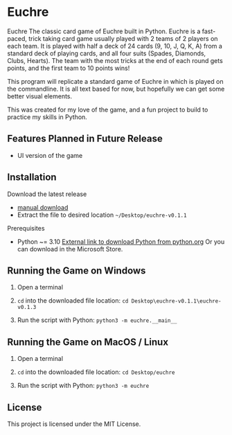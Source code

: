 # Euchre

Euchre The classic card game of Euchre built in Python. Euchre is a fast-paced, trick taking card game usually played with 2 teams of 2 players on each team. It is played with half a deck of 24 cards (9, 10, J, Q, K, A) from a standard deck of playing cards, and all four suits (Spades, Diamonds, Clubs, Hearts). The team with the most tricks at the end of each round gets points, and the first team to 10 points wins!

This program will replicate a standard game of Euchre in which is played on the commandline. It is all text based for now, but hopefully we can get some better visual elements.

This was created for my love of the game, and a fun project to build to practice my skills in Python.

## Features Planned in Future Release
- UI version of the game

## Installation
Download the latest release
- [manual download](https://github.com/tincro/euchre/releases/tag/v0.1.3)
- Extract the file to desired location
`~/Desktop/euchre-v0.1.1`

Prerequisites
- Python ~= 3.10
[External link to download Python from python.org](https://www.python.org/downloads/)
Or you can download in the Microsoft Store.

## Running the Game on Windows
1. Open a terminal

2. `cd` into the downloaded file location:
`cd Desktop\euchre-v0.1.1\euchre-v0.1.3`

3. Run the script with Python:
`python3 -m euchre.__main__`

## Running the Game on MacOS / Linux
1. Open a terminal
 
2. `cd` into the downloaded file location:
`cd Desktop/euchre`

3. Run the script with Python:
`python3 -m euchre`

## License
This project is licensed under the MIT License.
